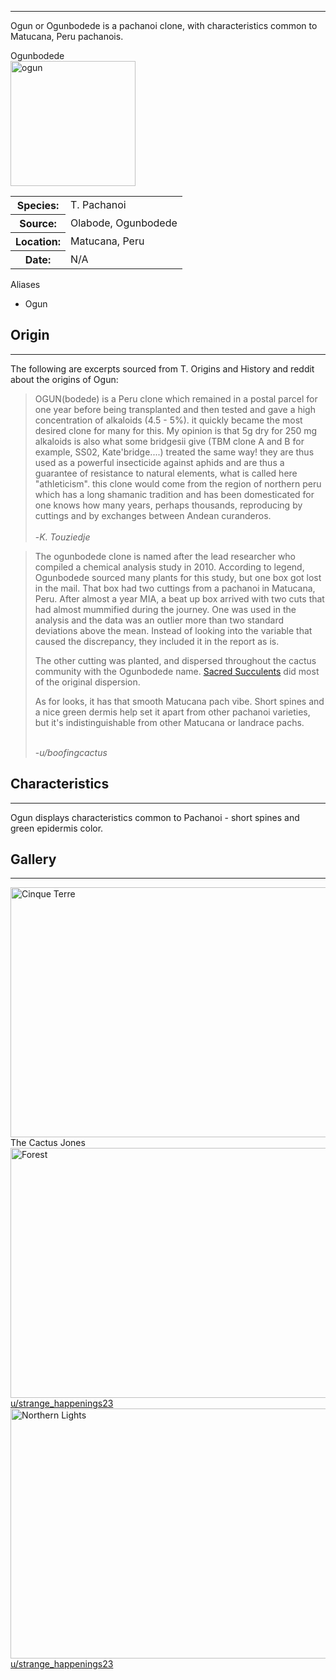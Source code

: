 <hr>

Ogun or Ogunbodede is a pachanoi clone, with characteristics common to Matucana, Peru pachanois.   


<div class="infobox">
<div class="infobox-title">Ogunbodede</div>
<div class="infobox-image">
<img src="./ogun.jpeg" alt="ogun" width="200">

</div>
<table class="infobox-table">
<tr>
    <th class="parameter-title">Species: </th>
    <td>T. Pachanoi</td>
</tr>
<tr>
    <th class="parameter-title">Source: </th>
    <td>Olabode, Ogunbodede</td>
</tr>
<tr>
    <th class="parameter-title" >Location: </th>
    <td>Matucana, Peru</td>
</tr>
<tr>
    <th class="parameter-title">Date: </th>
    <td>N/A</td>
</tr>
</table>
<div class="infobox-title">Aliases</div>
<ul class="infobox-table">
    <li class="alias-name">Ogun</li>
</ul>
</div>



## Origin
<hr>

The following are excerpts sourced from T. Origins and History and reddit about the origins of Ogun:

<blockquote>
OGUN(bodede) is a Peru clone which remained in a postal parcel for one year before being transplanted and then tested and gave a high concentration of alkaloids (4.5 - 5%). it quickly became the most desired clone for many for this. My opinion is that 5g dry for 250 mg alkaloids is also what some bridgesii give (TBM clone A and B for example, SS02, Kate'bridge....) treated the same way! they are thus used as a powerful insecticide against aphids and are thus a guarantee of resistance to natural elements, what is called here "athleticism". this clone would come from the region of northern peru which has a long shamanic tradition and has been domesticated for one knows how many years, perhaps thousands, reproducing by cuttings and by exchanges between Andean curanderos.<br><br>    
-<em>K. Touziedje</em>
</blockquote>

<blockquote>
The ogunbodede clone is named after the lead researcher who compiled a chemical analysis study in 2010. According to legend, Ogunbodede sourced many plants for this study, but one box got lost in the mail. That box had two cuttings from a pachanoi in Matucana, Peru. After almost a year MIA, a beat up box arrived with two cuts that had almost mummified during the journey. One was used in the analysis and the data was an outlier more than two standard deviations above the mean. Instead of looking into the variable that caused the discrepancy, they included it in the report as is.

The other cutting was planted, and dispersed throughout the cactus community with the Ogunbodede name. <a href="https://sacredsucculents.com/" target="_blank">Sacred Succulents</a> did most of the original dispersion.

As for looks, it has that smooth Matucana pach vibe. Short spines and a nice green dermis help set it apart from other pachanoi varieties, but it's indistinguishable from other Matucana or landrace pachs.<br><br>

-<em>u/boofingcactus</em>
</blockquote>


## Characteristics 
<hr>

Ogun displays characteristics common to Pachanoi - short spines and green epidermis color.


## Gallery
<hr>  

<div class="gallery-container">
<div class="gallery">
  <a target="_blank" href="./ogun1.webp">
    <img src="./ogun1.webp" alt="Cinque Terre" width="600" height="400">
  </a>
  <div class="desc">The Cactus Jones</div>
</div>

<div class="gallery">
  <a target="_blank" href="./ogun2.webp">
    <img src="./ogun2.webp" alt="Forest" width="600" height="400">
    <div class="desc">u/strange_happenings23</div>
  </a>
 
</div>

<div class="gallery">
  <a target="_blank" href="./ogun3.webp">
    <img src="./ogun3.webp" alt="Northern Lights" width="600" height="400">
    <div class="desc">u/strange_happenings23</div>
  </a>

</div>
</div>


<!-- <figure markdown>
  ![Ogun](assets/ogun.jpeg){ width="300" }
  <figcaption>Ogun Clone (Picture by Mallacht)</figcaption>
</figure> -->